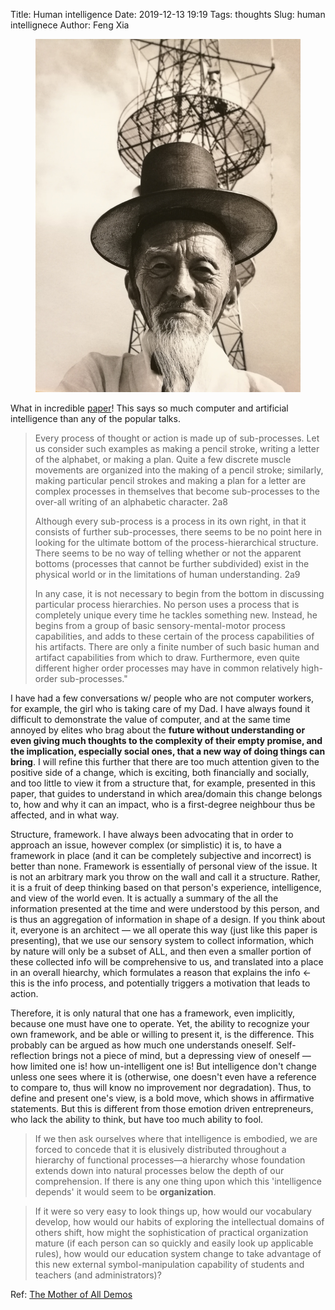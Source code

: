 Title: Human intelligence
Date: 2019-12-13 19:19
Tags: thoughts
Slug: human intellignece
Author: Feng Xia

<figure class="col l8 m8 s12 right">
  <img src="/images/old%20korean.jpg"/>
</figure>


What in incredible [paper][1]! This says so much computer and
artificial intelligence than any of the popular talks. 

> Every process of thought or action is made up of sub-processes. Let us
> consider such examples as making a pencil stroke, writing a letter of
> the alphabet, or making a plan. Quite a few discrete muscle movements
> are organized into the making of a pencil stroke; similarly, making
> particular pencil strokes and making a plan for a letter are complex
> processes in themselves that become sub-processes to the over-all
> writing of an alphabetic character.  2a8
> 
> Although every sub-process is a process in its own right, in that it
> consists of further sub-processes, there seems to be no point here in
> looking for the ultimate bottom of the process-hierarchical
> structure. There seems to be no way of telling whether or not the
> apparent bottoms (processes that cannot be further subdivided) exist
> in the physical world or in the limitations of human understanding.
> 2a9
> 
> In any case, it is not necessary to begin from the bottom in
> discussing particular process hierarchies. No person uses a process
> that is completely unique every time he tackles something
> new. Instead, he begins from a group of basic sensory-mental-motor
> process capabilities, and adds to these certain of the process
> capabilities of his artifacts. There are only a finite number of such
> basic human and artifact capabilities from which to draw. Furthermore,
> even quite different higher order processes may have in common
> relatively high-order sub-processes."
> 

I have had a few conversations w/ people who are not computer workers,
for example, the girl who is taking care of my Dad. I have always
found it difficult to demonstrate the value of computer, and at the
same time annoyed by elites who brag about the **future without
understanding or even giving much thoughts to the complexity of their
empty promise, and the implication, especially social ones, that a new
way of doing things can bring**. I will refine this further that there
are too much attention given to the positive side of a change, which
is exciting, both financially and socially, and too little to view it
from a structure that, for example, presented in this paper, that
guides to understand in which area/domain this change belongs to, how
and why it can an impact, who is a first-degree neighbour thus be
affected, and in what way.

Structure, framework. I have always been advocating that in order to
approach an issue, however complex (or simplistic) it is, to have a
framework in place (and it can be completely subjective and incorrect)
is better than none. Framework is essentially of personal view of the
issue. It is not an arbitrary mark you throw on the wall and call it a
structure. Rather, it is a fruit of deep thinking based on that
person's experience, intelligence, and view of the world even. It is
actually a summary of the all the information presented at the time
and were understood by this person, and is thus an aggregation of
information in shape of a design. If you think about it, everyone is
an architect &mdash; we all operate this way (just like this paper is
presenting), that we use our sensory system to collect information,
which by nature will only be a subset of ALL, and then even a smaller
portion of these collected info will be comprehensive to us, and
translated into a place in an overall hiearchy, which formulates a
reason that explains the info &larr; this is the info process, and
potentially triggers a motivation that leads to action.

Therefore, it is only natural that one has a framework, even
implicitly, because one must have one to operate. Yet, the ability to
recognize your own framework, and be able or willing to present it, is
the difference. This probably can be argued as how much one
understands oneself. Self-reflection brings not a piece of mind, but a
depressing view of oneself &mdash; how limited one is! how
un-intelligent one is! But intelligence don't change unless one sees
where it is (otherwise, one doesn't even have a reference to compare
to, thus will know no improvement nor degradation). Thus, to define
and present one's view, is a bold move, which shows in affirmative
statements. But this is different from those emotion driven
entrepreneurs, who lack the ability to think, but have too much
ability to fool.

> If we then ask ourselves where that intelligence is embodied, we are
> forced to concede that it is elusively distributed throughout a
> hierarchy of functional processes—a hierarchy whose foundation extends
> down into natural processes below the depth of our comprehension. If
> there is any one thing upon which this 'intelligence depends' it would
> seem to be **organization**.
>

> If it were so very easy to look things up, how would our vocabulary
> develop, how would our habits of exploring the intellectual domains of
> others shift, how might the sophistication of practical organization
> mature (if each person can so quickly and easily look up applicable
> rules), how would our education system change to take advantage of
> this new external symbol-manipulation capability of students and
> teachers (and administrators)?

Ref: [The Mother of All Demos][2]

[1]: http://dougengelbart.org/content/view/138/000/
[2]: https://en.wikipedia.org/wiki/The_Mother_of_All_Demos
